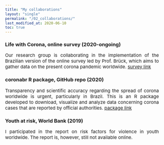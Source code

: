 ```yaml
---
title: "My collaborations"
layout: "single"
permalink: "/02_collaborations/"
last_modified_at: 2020-06-10
toc: true
---
```



### Life with Corona, online survey (2020-ongoing)
<p style="font-size:15px" align="justify">
Our research group is collaborating in the implementation of the Brazilian version of the online survey led by Prof. Brück, which aims to gather data on the present corona pandemic worldwide.
<a href="https://lifewithcorona.org/">survey link</a>
</p>

### coronabr R package, GitHub repo (2020)
<p style="font-size:15px" align="justify">
Transparency and scientific accuracy regarding the spread of corona worldwide is urgent, particularly in Brazil. This is an R package developed to download, visualize and analyze data concerning corona cases that are reported by official authorities.
<a href="https://github.com/liibre/coronabr">package link</a>
</p>

### Youth at risk, World Bank (2019)
<p style="font-size:15px" align="justify">
I participated in the report on risk factors for violence in youth worldwide. The report is, however, still not available online.
</p>
